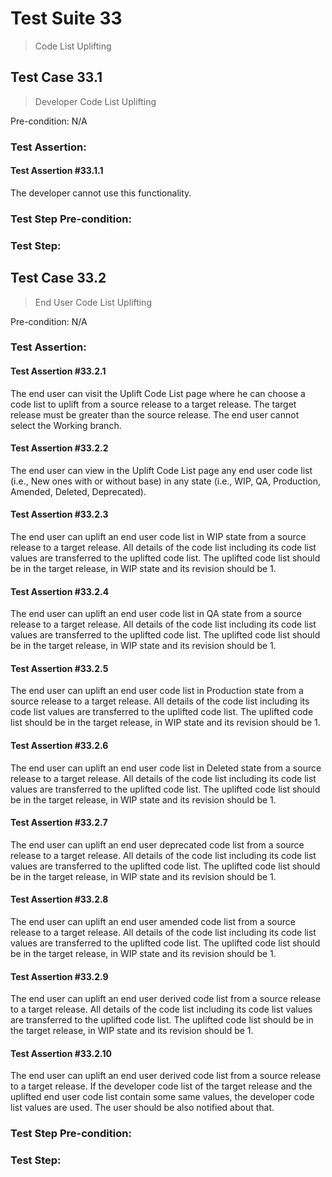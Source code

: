 # Test Suite 33

> Code List Uplifting


## Test Case 33.1

> Developer Code List Uplifting

Pre-condition: N/A


### Test Assertion:

#### Test Assertion #33.1.1
The developer cannot use this functionality.

### Test Step Pre-condition:



### Test Step:

## Test Case 33.2

> End User Code List Uplifting

Pre-condition: N/A


### Test Assertion:

#### Test Assertion #33.2.1
The end user can visit the Uplift Code List page where he can choose a code list to uplift from a source release to a target release. The target release must be greater than the source release. The end user cannot select the Working branch.

#### Test Assertion #33.2.2
The end user can view in the Uplift Code List page any end user code list (i.e., New ones with or without base) in any state (i.e., WIP, QA, Production, Amended, Deleted, Deprecated).

#### Test Assertion #33.2.3
The end user can uplift an end user code list in WIP state from a source release to a target release. All details of the code list including its code list values are transferred to the uplifted code list. The uplifted code list should be in the target release, in WIP state and its revision should be 1.

#### Test Assertion #33.2.4
The end user can uplift an end user code list in QA state from a source release to a target release. All details of the code list including its code list values are transferred to the uplifted code list. The uplifted code list should be in the target release, in WIP state and its revision should be 1.

#### Test Assertion #33.2.5
The end user can uplift an end user code list in Production state from a source release to a target release. All details of the code list including its code list values are transferred to the uplifted code list. The uplifted code list should be in the target release, in WIP state and its revision should be 1.

#### Test Assertion #33.2.6
The end user can uplift an end user code list in Deleted state from a source release to a target release. All details of the code list including its code list values are transferred to the uplifted code list. The uplifted code list should be in the target release, in WIP state and its revision should be 1.

#### Test Assertion #33.2.7
The end user can uplift an end user deprecated code list from a source release to a target release. All details of the code list including its code list values are transferred to the uplifted code list. The uplifted code list should be in the target release, in WIP state and its revision should be 1.

#### Test Assertion #33.2.8
The end user can uplift an end user amended code list from a source release to a target release. All details of the code list including its code list values are transferred to the uplifted code list. The uplifted code list should be in the target release, in WIP state and its revision should be 1.

#### Test Assertion #33.2.9
The end user can uplift an end user derived code list from a source release to a target release. All details of the code list including its code list values are transferred to the uplifted code list. The uplifted code list should be in the target release, in WIP state and its revision should be 1.

#### Test Assertion #33.2.10
The end user can uplift an end user derived code list from a source release to a target release. If the developer code list of the target release and the uplifted end user code list contain some same values, the developer code list values are used. The user should be also notified about that.

### Test Step Pre-condition:



### Test Step:
